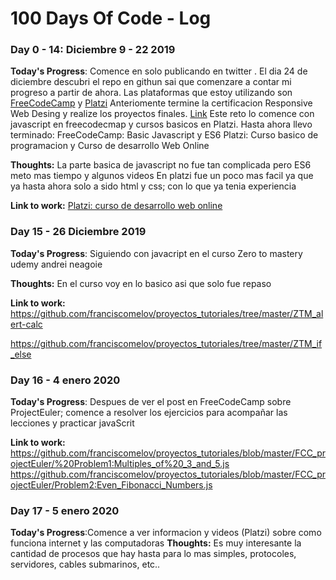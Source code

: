 # 100 Days Of Code - Log

### Day 0 - 14: Diciembre 9 - 22 2019 

**Today's Progress**: Comence en solo publicando en twitter . El dia 24 de diciembre descubri el repo en githun sai que comenzare a contar mi progreso a partir de ahora.
Las plataformas que estoy utilizando son [FreeCodeCamp](https://www.freecodecamp.org/franciscomelov) y [Platzi](https://platzi.com/@franciscomelov/) 
Anteriomente termine la certificacion Responsive Web Desing y realize los proyectos finales. [Link](https://franciscomelov.github.io/)
Este reto lo comence con javascript en freecodecmap y cursos basicos en Platzi.
Hasta ahora llevo terminado:
FreeCodeCamp: Basic Javascript y ES6
Platzi: Curso basico de programacion y Curso de desarrollo Web Online

**Thoughts:** La parte basica de javascript no fue tan complicada pero ES6 meto mas tiempo y algunos videos 
En platzi fue un poco mas facil ya que ya hasta ahora solo a sido html y css; con lo que ya tenia experiencia

**Link to work:** 
[Platzi: curso de desarrollo web online](https://github.com/franciscomelov/proyectos_tutoriales/tree/master/Platzi-desarroll_web)

### Day 15 - 26 Diciembre 2019
**Today's Progress**: Siguiendo con javacript en el curso Zero to mastery udemy andrei neagoie

**Thoughts:** En el curso voy en lo basico asi que solo fue repaso

**Link to work:** 
https://github.com/franciscomelov/proyectos_tutoriales/tree/master/ZTM_alert-calc

https://github.com/franciscomelov/proyectos_tutoriales/tree/master/ZTM_if_else


### Day 16 - 4 enero 2020
**Today's Progress**: Despues de ver el post en FreeCodeCamp sobre ProjectEuler; comence a resolver los ejercicios para acompañar las lecciones y practicar javaScrit


**Link to work:** 
https://github.com/franciscomelov/proyectos_tutoriales/blob/master/FCC_projectEuler/%20Problem1:Multiples_of%20_3_and_5.js
https://github.com/franciscomelov/proyectos_tutoriales/blob/master/FCC_projectEuler/Problem2:Even_Fibonacci_Numbers.js

### Day 17 - 5 enero 2020

**Today's Progress**:Comence a ver informacion y videos (Platzi) sobre como funciona internet y las computadoras
**Thoughts:** Es muy interesante la cantidad de procesos que hay hasta para lo mas simples, protocoles, servidores, cables submarinos, etc..


